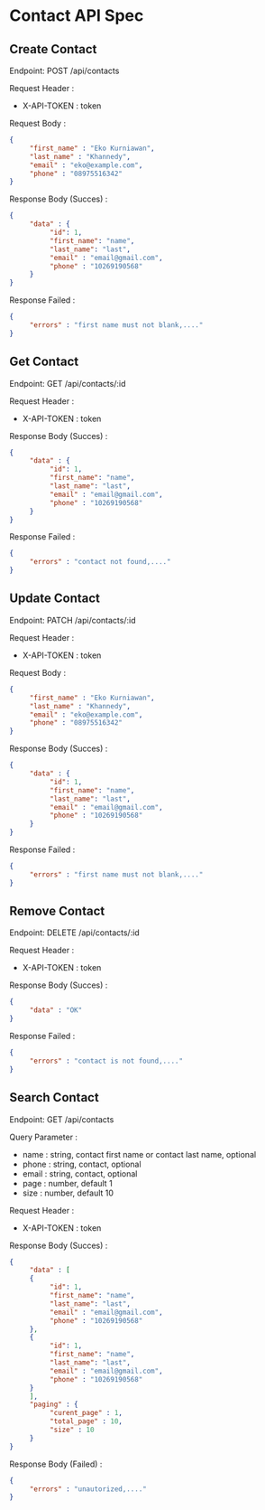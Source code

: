 # Contact API Spec

## Create Contact

Endpoint: POST /api/contacts

Request Header :

- X-API-TOKEN : token

Request Body :

```json
{
     "first_name" : "Eko Kurniawan",
     "last_name" : "Khannedy",
     "email" : "eko@example.com",
     "phone" : "08975516342"
}
```

Response Body (Succes) : 
```json
{
     "data" : {
          "id": 1,
          "first_name": "name",
          "last_name": "last",
          "email" : "email@gmail.com",
          "phone" : "10269190568"
     }
}
```

Response Failed : 

```json
{
     "errors" : "first name must not blank,...."
}
```

## Get Contact

Endpoint: GET /api/contacts/:id

Request Header :

- X-API-TOKEN : token

Response Body (Succes) : 
```json
{
     "data" : {
          "id": 1,
          "first_name": "name",
          "last_name": "last",
          "email" : "email@gmail.com",
          "phone" : "10269190568"
     }
}
```

Response Failed : 

```json
{
     "errors" : "contact not found,...."
}
```

## Update Contact


Endpoint: PATCH /api/contacts/:id

Request Header :

- X-API-TOKEN : token

Request Body :

```json
{
     "first_name" : "Eko Kurniawan",
     "last_name" : "Khannedy",
     "email" : "eko@example.com",
     "phone" : "08975516342"
}
```

Response Body (Succes) : 
```json
{
     "data" : {
          "id": 1,
          "first_name": "name",
          "last_name": "last",
          "email" : "email@gmail.com",
          "phone" : "10269190568"
     }
}
```

Response Failed : 

```json
{
     "errors" : "first name must not blank,...."
}
```

## Remove Contact


Endpoint: DELETE /api/contacts/:id

Request Header :

- X-API-TOKEN : token

Response Body (Succes) : 
```json
{
     "data" : "OK"
}
```

Response Failed : 

```json
{
     "errors" : "contact is not found,...."
}
```

## Search Contact


Endpoint: GET /api/contacts

Query Parameter :
- name : string, contact first name or contact last name, optional
- phone : string, contact, optional
- email : string, contact, optional
- page : number, default 1
- size : number, default 10

Request Header :

- X-API-TOKEN : token

Response Body (Succes) : 
```json
{
     "data" : [
     {
          "id": 1,
          "first_name": "name",
          "last_name": "last",
          "email" : "email@gmail.com",
          "phone" : "10269190568"
     },
     {
          "id": 1,
          "first_name": "name",
          "last_name": "last",
          "email" : "email@gmail.com",
          "phone" : "10269190568"
     }
     ],
     "paging" : {
          "curent_page" : 1,
          "total_page" : 10,
          "size" : 10
     }
}
```

Response Body (Failed) : 

```json
{
     "errors" : "unautorized,...."
}
```